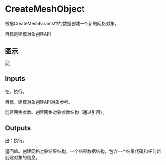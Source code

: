 # CreateMeshObject

根据CreateMeshParams中的数据创建一个新的网格对象。

目标是建模对象创建API

## 图示

![]($-20221218-20064831.png)

## Inputs

在。执行。

目标。建模对象创建API对象参考。

创建网格参数。创建网格对象参数结构（通过引用）。  

## Outputs

出：执行。

返回值。创建网格对象结果结构。一个结果数据结构，包含一个结果代码和任何新创建对象的信息。
